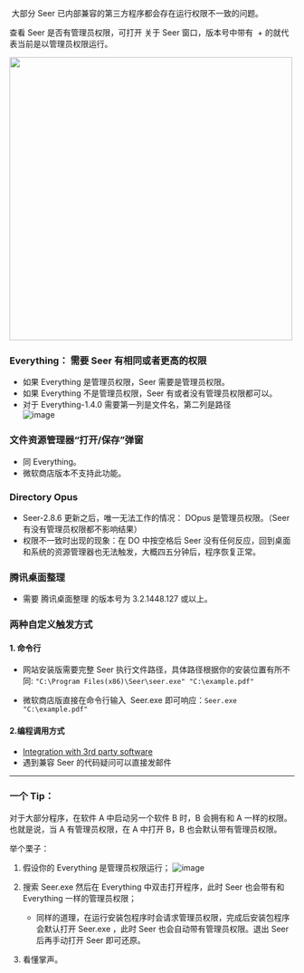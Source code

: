 ​
大部分 Seer 已内部兼容的第三方程序都会存在运行权限不一致的问题。

查看 Seer 是否有管理员权限，可打开 关于 Seer 窗口，版本号中带有  + 的就代表当前是以管理员权限运行。

<img src="https://raw.githubusercontent.com/wiki/ccseer/Seer/res/2022-12-17-20-59-05.png" width="500">

### Everything： 需要 Seer 有相同或者更高的权限

-   如果 Everything 是管理员权限，Seer 需要是管理员权限。
-   如果 Everything 不是管理员权限，Seer 有或者没有管理员权限都可以。
-   对于 Everything-1.4.0 需要第一列是文件名，第二列是路径  
     ![image](https://github.com/user-attachments/assets/3ef3f62c-00a1-4bf2-93d6-76356041b312)

### 文件资源管理器“打开/保存”弹窗

-   同 Everything。
-   微软商店版本不支持此功能。

### Directory Opus

-   Seer-2.8.6 更新之后，唯一无法工作的情况： DOpus 是管理员权限。（Seer 有没有管理员权限都不影响结果）
-   权限不一致时出现的现象：在 DO 中按空格后 Seer 没有任何反应，回到桌面和系统的资源管理器也无法触发，大概四五分钟后，程序恢复正常。

### 腾讯桌面整理

-   需要 腾讯桌面整理 的版本号为 3.2.1448.127 或以上。

### 两种自定义触发方式

#### 1. 命令行

-   网站安装版需要完整 Seer 执行文件路径，具体路径根据你的安装位置有所不同: `"C:\Program Files(x86)\Seer\seer.exe"
"C:\example.pdf"`

-   微软商店版直接在命令行输入  Seer.exe 即可响应：`Seer.exe "C:\example.pdf"`

#### 2.编程调用方式

-   [Integration with 3rd party software](https://github.com/ccseer/Seer/wiki/4.-Integration-with-3rd-party-software)
-   遇到兼容 Seer 的代码疑问可以直接发邮件

---

### 一个 Tip：

对于大部分程序，在软件 A 中启动另一个软件 B 时，B 会拥有和 A 一样的权限。也就是说，当 A 有管理员权限，在 A 中打开 B，B 也会默认带有管理员权限。

举个栗子：

1. 假设你的 Everything 是管理员权限运行；
   ![image](https://github.com/user-attachments/assets/c50fbaca-1528-43a9-bcf1-193cfda24365)

2. 搜索 Seer.exe 然后在 Everything 中双击打开程序，此时 Seer 也会带有和 Everything 一样的管理员权限；
    - 同样的道理，在运行安装包程序时会请求管理员权限，完成后安装包程序会默认打开 Seer.exe ，此时 Seer 也会自动带有管理员权限。退出 Seer 后再手动打开 Seer 即可还原。
3. 看懂掌声。

​
